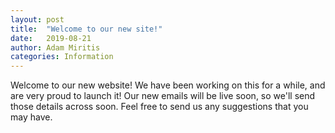 ```yaml
---
layout: post
title:  "Welcome to our new site!"
date:   2019-08-21
author: Adam Miritis
categories: Information
---
```

Welcome to our new website! We have been working on this for a while, and are very proud to launch it! Our new emails will be live soon, so we'll send those details across soon. Feel free to send us any suggestions that you may have.
